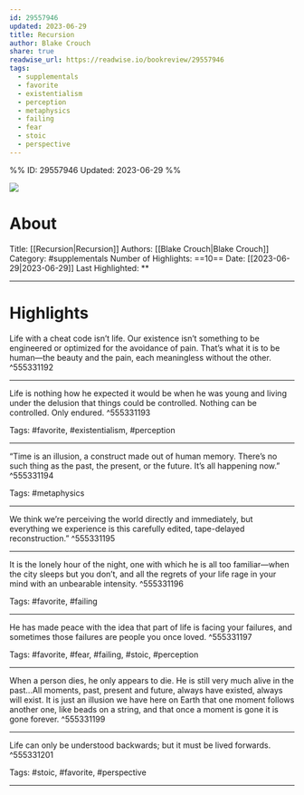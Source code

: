 ```yaml
---
id: 29557946
updated: 2023-06-29
title: Recursion
author: Blake Crouch
share: true
readwise_url: https://readwise.io/bookreview/29557946
tags:
  - supplementals
  - favorite
  - existentialism
  - perception
  - metaphysics
  - failing
  - fear
  - stoic
  - perspective
---
```


%%
ID: 29557946
Updated: 2023-06-29
%%

![]( https://images-na.ssl-images-amazon.com/images/I/51HsFY3rRBL._SL500_.jpg)

# About
Title: [[Recursion|Recursion]]
Authors: [[Blake Crouch|Blake Crouch]]
Category: #supplementals
Number of Highlights: ==10==
Date: [[2023-06-29|2023-06-29]]
Last Highlighted: **

---

# Highlights

Life with a cheat code isn’t life. Our existence isn’t something to be engineered or optimized for the avoidance of pain. That’s what it is to be human—the beauty and the pain, each meaningless without the other. ^555331192

---
Life is nothing how he expected it would be when he was young and living under the delusion that things could be controlled. Nothing can be controlled. Only endured. ^555331193

Tags: #favorite, #existentialism, #perception

---
“Time is an illusion, a construct made out of human memory. There’s no such thing as the past, the present, or the future. It’s all happening now.” ^555331194

Tags: #metaphysics

---
We think we’re perceiving the world directly and immediately, but everything we experience is this carefully edited, tape-delayed reconstruction.” ^555331195

---
It is the lonely hour of the night, one with which he is all too familiar—when the city sleeps but you don’t, and all the regrets of your life rage in your mind with an unbearable intensity. ^555331196

Tags: #favorite, #failing

---
He has made peace with the idea that part of life is facing your failures, and sometimes those failures are people you once loved. ^555331197

Tags: #favorite, #fear, #failing, #stoic, #perception

---
When a person dies, he only appears to die. He is still very much alive in the past…All moments, past, present and future, always have existed, always will exist. It is just an illusion we have here on Earth that one moment follows another one, like beads on a string, and that once a moment is gone it is gone forever. ^555331199

---
Life can only be understood backwards; but it must be lived forwards. ^555331201

Tags: #stoic, #favorite, #perspective

---
